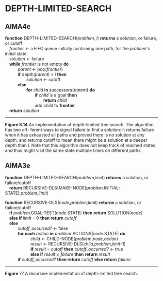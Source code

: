 # DEPTH-LIMITED-SEARCH

## AIMA4e  

__function__ DEPTH-LIMITED-SEARCH(_problem_, _l_) __returns__ a solution, or failure, or cutoff  
&emsp;_frontier_ &larr; a FIFO queue initially containing one path, for the _problem_'s initial state  
&emsp;_solution_ &larr; failure  
&emsp;__while__  _frontier_ is not empty __do__  
&emsp;&emsp;&emsp;_parent_ &larr; pop(_frontier_)  
&emsp;&emsp;&emsp;__if__ depth(_parent_) > l __then__  
&emsp;&emsp;&emsp;&emsp;&emsp;_solution_ &larr; cutoff  
&emsp;&emsp;&emsp;__else__  
&emsp;&emsp;&emsp;&emsp;&emsp;__for__ _child_ __in__ successors(_parent_) __do__  
&emsp;&emsp;&emsp;&emsp;&emsp;&emsp;&emsp;__if__ _child_ is a goal __then__  
&emsp;&emsp;&emsp;&emsp;&emsp;&emsp;&emsp;&emsp;&emsp;__return__ _child_  
&emsp;&emsp;&emsp;&emsp;&emsp;&emsp;&emsp;add _child_ to __frontier__  
&emsp;__return__  _solution_  

---
__Figure 3.14__ An implementation of depth-limited tree search. The algorithm has two dif-
ferent ways to signal failure to find a solution: it returns failure when it has exhausted all
paths and proved there is no solution at any depth, and returns cutoff to mean there might be
a solution at a deeper depth than l. Note that this algorithm does not keep track of reached
states, and thus might visit the same state multiple times on different paths.

## AIMA3e
__function__ DEPTH-LIMITED-SEARCH(_problem_,_limit_) __returns__ a solution, or failure/cutoff  
&emsp;__return__ RECURSIVE\-DLS(MAKE\-NODE(_problem_.INITIAL\-STATE),_problem_,_limit_)  

__function__ RECURSIVE\-DLS(_node_,_problem_,_limit_) __returns__ a solution, or failure/cutoff  
&emsp;__if__ _problem_.GOAL-TEST(_node_.STATE) __then return__ SOLUTION(_node_)  
&emsp;__else if__ _limit_ = 0 __then return__ _cutoff_  
&emsp;__else__  
&emsp;&emsp;&emsp;_cutoff\_occurred?_ &larr; false  
&emsp;&emsp;&emsp;__for each__ _action_ __in__ _problem_.ACTIONS(_node_.STATE) __do__  
&emsp;&emsp;&emsp;&emsp;&emsp;&emsp;_child_ &larr; CHILD\-NODE(_problem_,_node_,_action_)  
&emsp;&emsp;&emsp;&emsp;&emsp;&emsp;_result_ &larr; RECURSIVE\-DLS(_child_,_problem_,_limit_\-1)  
&emsp;&emsp;&emsp;&emsp;&emsp;&emsp;__if__ _result_ = _cutoff_ __then__ _cutoff\_occurred?_ &larr; true  
&emsp;&emsp;&emsp;&emsp;&emsp;&emsp;__else if__ _result_ &ne; _failure_ __then return__ _result_  
&emsp;&emsp;&emsp;__if__ _cutoff\_occurred?_ __then return__ _cutoff_ __else return__ _failure_  

---
__Figure__ ?? A recursive implementation of depth\-limited tree search.
